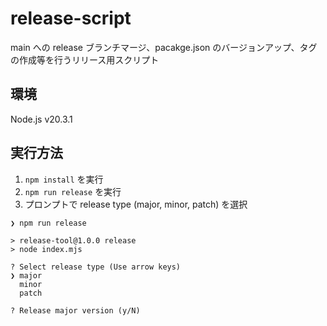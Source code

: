 # release-script

main への release ブランチマージ、pacakge.json のバージョンアップ、タグの作成等を行うリリース用スクリプト

## 環境

Node.js v20.3.1

## 実行方法

1. `npm install` を実行
2. `npm run release` を実行
3. プロンプトで release type (major, minor, patch) を選択

```
❯ npm run release

> release-tool@1.0.0 release
> node index.mjs

? Select release type (Use arrow keys)
❯ major
  minor
  patch

? Release major version (y/N)
```
